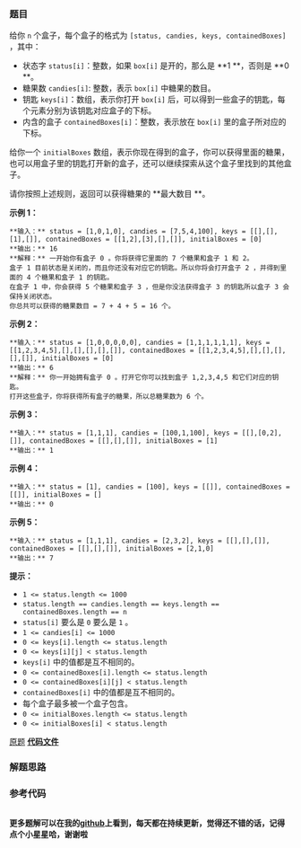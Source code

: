 ### 题目
给你 `n` 个盒子，每个盒子的格式为 `[status, candies, keys, containedBoxes]` ，其中：

  * 状态字 `status[i]`：整数，如果 `box[i]` 是开的，那么是 **1  **，否则是 **0  **。
  * 糖果数 `candies[i]`: 整数，表示 `box[i]` 中糖果的数目。
  * 钥匙 `keys[i]`：数组，表示你打开 `box[i]` 后，可以得到一些盒子的钥匙，每个元素分别为该钥匙对应盒子的下标。
  * 内含的盒子 `containedBoxes[i]`：整数，表示放在 `box[i]` 里的盒子所对应的下标。

给你一个 `initialBoxes`
数组，表示你现在得到的盒子，你可以获得里面的糖果，也可以用盒子里的钥匙打开新的盒子，还可以继续探索从这个盒子里找到的其他盒子。

请你按照上述规则，返回可以获得糖果的 **最大数目  **。



**示例 1：**

    
    
    **输入：** status = [1,0,1,0], candies = [7,5,4,100], keys = [[],[],[1],[]], containedBoxes = [[1,2],[3],[],[]], initialBoxes = [0]
    **输出：** 16
    **解释：** 一开始你有盒子 0 。你将获得它里面的 7 个糖果和盒子 1 和 2。
    盒子 1 目前状态是关闭的，而且你还没有对应它的钥匙。所以你将会打开盒子 2 ，并得到里面的 4 个糖果和盒子 1 的钥匙。
    在盒子 1 中，你会获得 5 个糖果和盒子 3 ，但是你没法获得盒子 3 的钥匙所以盒子 3 会保持关闭状态。
    你总共可以获得的糖果数目 = 7 + 4 + 5 = 16 个。
    

**示例 2：**

    
    
    **输入：** status = [1,0,0,0,0,0], candies = [1,1,1,1,1,1], keys = [[1,2,3,4,5],[],[],[],[],[]], containedBoxes = [[1,2,3,4,5],[],[],[],[],[]], initialBoxes = [0]
    **输出：** 6
    **解释：** 你一开始拥有盒子 0 。打开它你可以找到盒子 1,2,3,4,5 和它们对应的钥匙。
    打开这些盒子，你将获得所有盒子的糖果，所以总糖果数为 6 个。
    

**示例 3：**

    
    
    **输入：** status = [1,1,1], candies = [100,1,100], keys = [[],[0,2],[]], containedBoxes = [[],[],[]], initialBoxes = [1]
    **输出：** 1
    

**示例 4：**

    
    
    **输入：** status = [1], candies = [100], keys = [[]], containedBoxes = [[]], initialBoxes = []
    **输出：** 0
    

**示例 5：**

    
    
    **输入：** status = [1,1,1], candies = [2,3,2], keys = [[],[],[]], containedBoxes = [[],[],[]], initialBoxes = [2,1,0]
    **输出：** 7
    



**提示：**

  * `1 <= status.length <= 1000`
  * `status.length == candies.length == keys.length == containedBoxes.length == n`
  * `status[i]` 要么是 `0` 要么是 `1` 。
  * `1 <= candies[i] <= 1000`
  * `0 <= keys[i].length <= status.length`
  * `0 <= keys[i][j] < status.length`
  * `keys[i]` 中的值都是互不相同的。
  * `0 <= containedBoxes[i].length <= status.length`
  * `0 <= containedBoxes[i][j] < status.length`
  * `containedBoxes[i]` 中的值都是互不相同的。
  * 每个盒子最多被一个盒子包含。
  * `0 <= initialBoxes.length <= status.length`
  * `0 <= initialBoxes[i] < status.length`

[原题](https://leetcode-cn.com/problems/maximum-candies-you-can-get-from-boxes/)    **[代码文件]()**


### 解题思路




### 参考代码

```go


```




**更多题解可以在我的[github](https://github.com/LZH139/leetcode_Go)上看到，每天都在持续更新，觉得还不错的话，记得点个小星星哈，谢谢啦**
